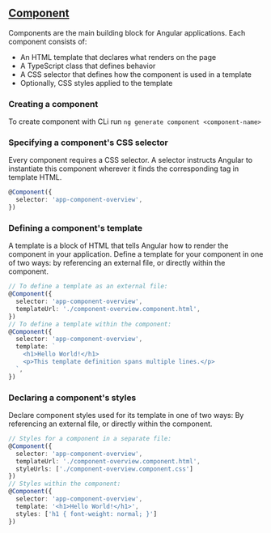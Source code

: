 ## [Component](https://angular.io/guide/component-overview)
Components are the main building block for Angular applications. Each component consists of:
- An HTML template that declares what renders on the page
- A TypeScript class that defines behavior
- A CSS selector that defines how the component is used in a template
- Optionally, CSS styles applied to the template

###  Creating a component
To create component with CLi run `ng generate component <component-name>`

###  Specifying a component's CSS selector
Every component requires a CSS selector. A selector instructs Angular to instantiate this
component wherever it finds the corresponding tag in template HTML.

```typescript
@Component({
  selector: 'app-component-overview',
})
```

### Defining a component's template
A template is a block of HTML that tells Angular how to render the component in your application.
Define a template for your component in one of two ways: by referencing an external file,
or directly within the component.

```typescript
// To define a template as an external file:
@Component({
  selector: 'app-component-overview',
  templateUrl: './component-overview.component.html',
})
// To define a template within the component:
@Component({
  selector: 'app-component-overview',
  template: `
    <h1>Hello World!</h1>
    <p>This template definition spans multiple lines.</p>
  `,
})
```

### Declaring a component's styles
Declare component styles used for its template in one of two ways:
By referencing an external file, or directly within the component.
```typescript
// Styles for a component in a separate file:
@Component({
  selector: 'app-component-overview',
  templateUrl: './component-overview.component.html',
  styleUrls: ['./component-overview.component.css']
})
// Styles within the component:
@Component({
  selector: 'app-component-overview',
  template: '<h1>Hello World!</h1>',
  styles: ['h1 { font-weight: normal; }']
})
```
